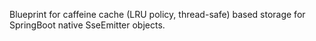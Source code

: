 Blueprint for caffeine cache (LRU policy, thread-safe) based storage for SpringBoot native SseEmitter objects. 
